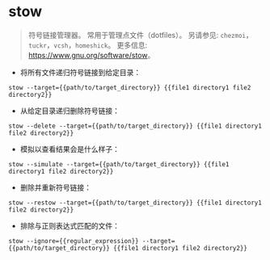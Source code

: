 # stow

> 符号链接管理器。
> 常用于管理点文件（dotfiles）。
> 另请参见: `chezmoi`，`tuckr`，`vcsh`，`homeshick`。
> 更多信息: <https://www.gnu.org/software/stow>。

- 将所有文件递归符号链接到给定目录：

`stow --target={{path/to/target_directory}} {{file1 directory1 file2 directory2}}`

- 从给定目录递归删除符号链接：

`stow --delete --target={{path/to/target_directory}} {{file1 directory1 file2 directory2}}`

- 模拟以查看结果会是什么样子：

`stow --simulate --target={{path/to/target_directory}} {{file1 directory1 file2 directory2}}`

- 删除并重新符号链接：

`stow --restow --target={{path/to/target_directory}} {{file1 directory1 file2 directory2}}`

- 排除与正则表达式匹配的文件：

`stow --ignore={{regular_expression}} --target={{path/to/target_directory}} {{file1 directory1 file2 directory2}}`